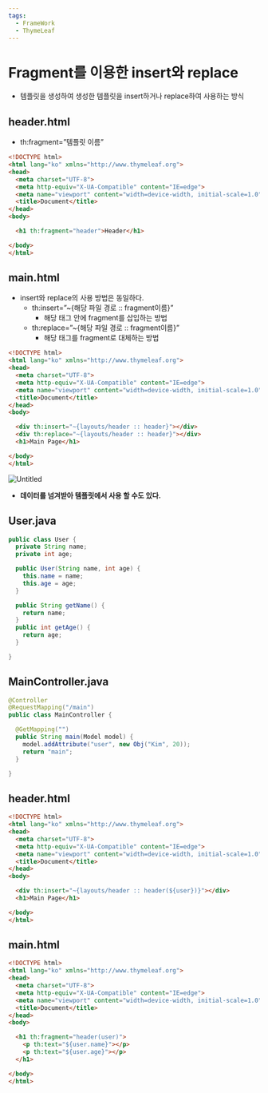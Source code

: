 ```yaml
---
tags:
  - FrameWork
  - ThymeLeaf
---
```


# Fragment를 이용한 insert와 replace

- 템플릿을 생성하여 생성한 템플릿을 insert하거나 replace하여 사용하는 방식

## **header.html**
- th:fragment=”템플릿 이름”

```html
<!DOCTYPE html>
<html lang="ko" xmlns="http://www.thymeleaf.org">
<head>
  <meta charset="UTF-8">
  <meta http-equiv="X-UA-Compatible" content="IE=edge">
  <meta name="viewport" content="width=device-width, initial-scale=1.0">
  <title>Document</title>
</head>
<body>

  <h1 th:fragment="header">Header</h1>

</body>
</html>
```

## **main.html**
- insert와 replace의 사용 방법은 동일하다.
    - th:insert=”~\{해당 파일 경로 :: fragment이름\}”
        - 해당 태그 안에 fragment를 삽입하는 방법
    - th:replace=”~\{해당 파일 경로 :: fragment이름\}”
        - 해당 태그를 fragment로 대체하는 방법

```html
<!DOCTYPE html>
<html lang="ko" xmlns="http://www.thymeleaf.org">
<head>
  <meta charset="UTF-8">
  <meta http-equiv="X-UA-Compatible" content="IE=edge">
  <meta name="viewport" content="width=device-width, initial-scale=1.0">
  <title>Document</title>
</head>
<body>

  <div th:insert="~{layouts/header :: header}"></div>
  <div th:replace="~{layouts/header :: header}"></div>
  <h1>Main Page</h1>

</body>
</html>
```

![Untitled](https://github.com/SubiYoon/SubiYoon.github.io/assets/117332903/69cf93bc-7e87-4cf0-ab3e-c6ef40078f83)


- **데이터를 넘겨받아 템플릿에서 사용 할 수도 있다.**

## **User.java**

```java
public class User {
  private String name;
  private int age;

  public User(String name, int age) {
    this.name = name;
    this.age = age;
  }

  public String getName() {
    return name;
  }
  public int getAge() {
    return age;
  }

}
```

## **MainController.java**

```java
@Controller
@RequestMapping("/main")
public class MainController {

  @GetMapping("")
  public String main(Model model) {
    model.addAttribute("user", new Obj("Kim", 20));
    return "main";  
  }

}
```

## **header.html**

```html
<!DOCTYPE html>
<html lang="ko" xmlns="http://www.thymeleaf.org">
<head>
  <meta charset="UTF-8">
  <meta http-equiv="X-UA-Compatible" content="IE=edge">
  <meta name="viewport" content="width=device-width, initial-scale=1.0">
  <title>Document</title>
</head>
<body>

  <div th:insert="~{layouts/header :: header(${user})}"></div>
  <h1>Main Page</h1>

</body>
</html>
```

## **main.html**

```html
<!DOCTYPE html>
<html lang="ko" xmlns="http://www.thymeleaf.org">
<head>
  <meta charset="UTF-8">
  <meta http-equiv="X-UA-Compatible" content="IE=edge">
  <meta name="viewport" content="width=device-width, initial-scale=1.0">
  <title>Document</title>
</head>
<body>

  <h1 th:fragment="header(user)">
    <p th:text="${user.name}"></p> 
    <p th:text="${user.age}"></p>
  </h1>

</body>
</html>
```

